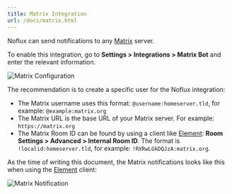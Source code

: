 ```yaml
---
title: Matrix Integration
url: /docs/matrix.html
---
```


Noflux can send notifications to any [Matrix](https://matrix.org/) server.

To enable this integration, go to **Settings > Integrations > Matrix Bot** and enter the relevant information.

![Matrix Configuration](/images/matrix.png)

The recommendation is to create a specific user for the Noflux integration:

- The Matrix username uses this format: `@username:homeserver.tld`, for example: `@example:matrix.org`
- The Matrix URL is the base URL of your Matrix server. For example: `https://matrix.org`
- The Matrix Room ID can be found by using a client like [Element](https://element.io/): **Room Settings > Advanced > Internal Room ID**. The format is `!localid:homeserver.tld`, for example: `!RXRwLGkDQJzA:matrix.org`.

As the time of writing this document, the Matrix notifications looks like this when using the [Element](https://element.io/) client:

![Matrix Notification](/images/matrix_notification.png)